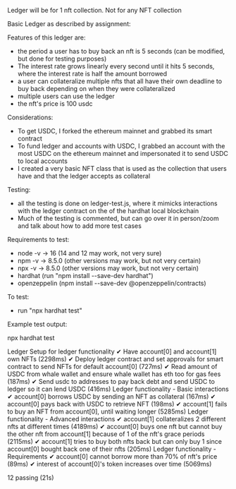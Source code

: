 Ledger will be for 1 nft collection. Not for any NFT collection

Basic Ledger as described by assignment:

Features of this ledger are:
-   the period a user has to buy back an nft is 5 seconds (can be modified, but done for testing purposes)
-   The interest rate grows linearly every second until it hits 5 seconds, where the interest rate is half the amount borrowed
-   a user can collateralize multiple nfts that all have their own deadline to buy back depending on when they were collateralized
-   multiple users can use the ledger
-   the nft's price is 100 usdc

Considerations:
-   To get USDC, I forked the ethereum mainnet and grabbed its smart contract
-   To fund ledger and accounts with USDC, I grabbed an account with the most USDC on the ethereum mainnet and impersonated it to send USDC to local accounts
-   I created a very basic NFT class that is used as the collection that users have and that the ledger accepts as collateral

Testing:
-   all the testing is done on ledger-test.js, where it mimicks interactions with the ledger contract on the of the hardhat local blockchain
-   Much of the testing is commented, but can go over it in person/zoom and talk about how to add more test cases

Requirements to test:

- node -v -> 16 (14 and 12 may work, not very sure)
- npm -v -> 8.5.0 (other versions may work, but not very certain)
- npx -v -> 8.5.0 (other versions may work, but not very certain)
- hardhat (run "npm install --save-dev hardhat")
- openzeppelin (npm install --save-dev @openzeppelin/contracts)

To test:
- run "npx hardhat test"


Example test output:

npx hardhat test


  Ledger
    Setup for ledger functionality
      ✔ Have account[0] and account[1] own NFTs (2298ms)
      ✔ Deploy ledger contract and set approvals for smart contract to send NFTs for default account[0] (727ms)
      ✔ Read amount of USDC from whale wallet and ensure whale wallet has eth too for gas fees (187ms)
      ✔ Send usdc to addresses to pay back debt and send USDC to ledger so it can lend USDC (416ms)
    Ledger functionality - Basic interactions
      ✔ account[0] borrows USDC by sending an NFT as collateral (167ms)
      ✔ account[0] pays back with USDC to retrieve NFT (198ms)
      ✔ account[1] fails to buy an NFT from account[0], until waiting longer (5285ms)
    Ledger functionality - Advanced interactions
      ✔ account[1] collateralizes 2 different nfts at different times (4189ms)
      ✔ account[0] buys one nft but cannot buy the other nft from account[1] because of 1 of the nft's grace periods (2115ms)
      ✔ account[1] tries to buy both nfts back but can only buy 1 since account[0] bought back one of their nfts (205ms)
    Ledger functionality - Requirements
      ✔ account[0] cannot borrow more than 70% of nft's price (89ms)
      ✔ interest of account[0]'s token increases over time (5069ms)


  12 passing (21s)
